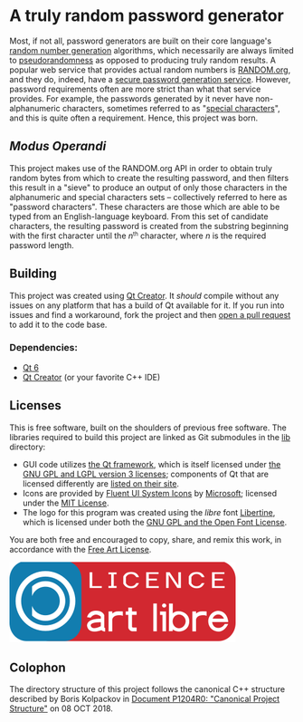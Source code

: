 # A truly random password generator

Most, if not all, password generators are built on their core language's [random number generation](https://en.wikipedia.org/wiki/Pseudorandom_number_generator) algorithms, which necessarily are always limited to [pseudorandomness](https://en.wikipedia.org/wiki/Pseudorandomness) as opposed to producing truly random results. A popular web service that provides actual random numbers is [RANDOM.org](https://www.random.org/), and they do, indeed, have a [secure password generation service](https://www.random.org/passwords/). However, password requirements often are more strict than what that service provides. For example, the passwords generated by it never have non-alphanumeric characters, sometimes referred to as "[special characters](https://owasp.org/www-community/password-special-characters)", and this is quite often a requirement. Hence, this project was born.

## _Modus Operandi_

This project makes use of the RANDOM.org API in order to obtain truly random bytes from which to create the resulting password, and then filters this result in a "sieve" to produce an output of only those characters in the alphanumeric and special characters sets &ndash; collectively referred to here as "password characters". These characters are those which are able to be typed from an English-language keyboard. From this set of candidate characters, the resulting password is created from the substring beginning with the first character until the _n_<small><sup>th</sup></small> character, where _n_ is the required password length.

## Building

This project was created using [Qt Creator](https://github.com/qt-creator/qt-creator). It _should_ compile without any issues on any platform that has a build of Qt available for it. If you run into issues and find a workaround, fork the project and then [open a pull request](https://github.com/the-open-lab/password-generator/compare) to add it to the code base.

### Dependencies:

* [Qt 6](https://github.com/qt/qt5)
* [Qt Creator](https://github.com/qt-creator/qt-creator) (or your favorite C++ IDE)

## Licenses

This is free software, built on the shoulders of previous free software. The libraries required to build this project are linked as Git submodules in the [lib](password-generator/lib) directory:

* GUI code utilizes [the Qt framework](https://www.qt.io/), which is itself licensed under [the GNU GPL and LGPL version 3 licenses](https://www.qt.io/licensing/); components of Qt that are licensed differently are [listed on their site](https://doc.qt.io/qt-6/licenses-used-in-qt.html).
* Icons are provided by [Fluent UI System Icons](https://github.com/microsoft/fluentui-system-icons) by [Microsoft](https://github.com/microsoft); licensed under the [MIT License](https://github.com/microsoft/fluentui-system-icons/blob/master/LICENSE).
* The logo for this program was created using the *libre* font [Libertine](https://libertine-fonts.org/), which is licensed under both the [GNU GPL and the Open Font License](http://libertine-fonts.org/libre/).

You are both free and encouraged to copy, share, and remix this work, in accordance with the [Free Art License](LICENSE.md).

<img src="password-generator/src/fal.svg" title="This is free software" alt="">

## Colophon

The directory structure of this project follows the canonical C++ structure described by Boris Kolpackov in [Document P1204R0: "Canonical Project Structure"](http://www.open-std.org/jtc1/sc22/wg21/docs/papers/2018/p1204r0.html) on 08 OCT 2018.
